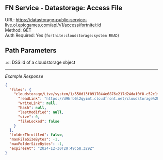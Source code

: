 ## FN Service - Datastorage: Access File

URL: https://datastorage-public-service-live.ol.epicgames.com/api/v1/access/fortnite/:id \
Method: GET \
Auth Required: Yes (`fortnite:cloudstorage:system READ`)

## Path Parameters

`id`: DSS id of a cloudstorage object

---

_Example Response_

```json
{
  "files": {
    "cloudstorage/Live/system/1/550d13f0917044e6876e217d24da10f8-c52c1f9246eb48ce9dade87be5a66f29": {
      "readLink": "https://d9hrb6l2qyimt.cloudfront.net/cloudstorage%2FLive%2Fsystem%2F1%2F550d13f0917044e6876e217d24da10f8-c52c1f9246eb48ce9dade87be5a66f29?Expires=1735591798&Signature=ijbtoJ8brb1UQSEcMsFCh2sOTU5MT7Dy3wWqVm9ijIBPJpN4Ju4VMEGFW7EDytBi7zlodiGEv16WwAZnWuYb~P2eNKweMDUDOe4A0fkYU-PTnKIv~gZqfBjuQi0gfDu8fxb4KMSDJbvQ9NUo5MTLtSDbYZ1pM8dPKlInGxrdOkGTNnn0NtKHdwXCS9NmTYauRk19On4YySEllLf2y6spb1~gg~Qi26KsmrdIHDjhEjyLP6-TbDGFtY~2YC2rscQS5gJ0ebXoVqTofRk8pkAJRU8TbgbYGIxXCisrVjlvMXCE6vq1RNklUn4hZHOk4p7gQrNZUcfsPzspsueT1MyP8g__&Key-Pair-Id=APKAI5CNFPJPTPYZISXQ",
      "writeLink": null,
      "hash": null,
      "lastModified": null,
      "size": 0,
      "fileLocked": false
    }
  },
  "folderThrottled": false,
  "maxFileSizeBytes": -1,
  "maxFolderSizeBytes": -1,
  "expiresAt": "2024-12-30T20:49:58.329Z"
}
```
